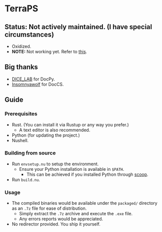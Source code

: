# TerraPS

## Status: Not actively maintained. (I have special circumstances)

- Oxidized.
- __NOTE:__ Not working yet. Refer to [this](https://github.com/DoctorateRS/DoctorateRS/issues/2).

## Big thanks

- [DICE_LAB](https://github.com/DICE-LAB-SYX) for DocPy.
- [Insomnyawolf](https://github.com/insomnyawolf/) for DocCS.

## Guide

### Prerequisites

- Rust. (You can install it via Rustup or any way you prefer.)
    - A text editor is also recommended.
- Python (for updating the project.)
- Nushell.

### Building from source

- Run `envsetup.nu` to setup the environment.
    - Ensure your Python installation is available in `$PATH`.
        - This can be achieved if you installed Python through [scoop](https://scoop.sh/).
- Run `build.nu`.

### Usage

- The compiled binaries would be available under the `packaged/` directory as an `.7z` file for ease of distribution.
    - Simply extract the `.7z` archive and execute the `.exe` file.
    - Any errors reports would be appreciated.
- No redirector provided. You ship it yourself.

